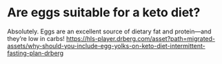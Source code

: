 # Are eggs suitable for a keto diet?

Absolutely. Eggs are an excellent source of dietary fat and protein—and they’re low in carbs! https://hls-player.drberg.com/asset?path=migrated-assets/why-should-you-include-egg-yolks-on-keto-diet-intermittent-fasting-plan-drberg